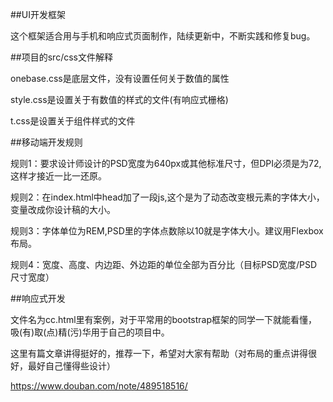 ﻿##UI开发框架

这个框架适合用与手机和响应式页面制作，陆续更新中，不断实践和修复bug。

##项目的src/css文件解释

onebase.css是底层文件，没有设置任何关于数值的属性

style.css是设置关于有数值的样式的文件(有响应式栅格)

t.css是设置关于组件样式的文件

##移动端开发规则

规则1：要求设计师设计的PSD宽度为640px或其他标准尺寸，但DPI必须是为72,这样才接近一比一还原。

规则2：在index.html中head加了一段js,这个是为了动态改变根元素的字体大小，变量改成你设计稿的大小。

规则3：字体单位为REM,PSD里的字体点数除以10就是字体大小。建议用Flexbox布局。

规则4：宽度、高度、内边距、外边距的单位全部为百分比（目标PSD宽度/PSD尺寸宽度）

##响应式开发

文件名为cc.html里有案例，对于平常用的bootstrap框架的同学一下就能看懂，吸(有)取(点)精(污)华用于自己的项目中。

这里有篇文章讲得挺好的，推荐一下，希望对大家有帮助（对布局的重点讲得很好，最好自己懂得些设计）

https://www.douban.com/note/489518516/


